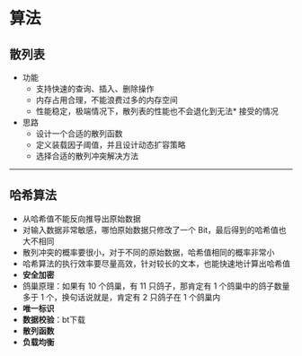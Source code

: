 # 算法

## 散列表

* 功能
  * 支持快速的查询、插入、删除操作
  * 内存占用合理，不能浪费过多的内存空间
  * 性能稳定，极端情况下，散列表的性能也不会退化到无法* 接受的情况
* 思路
  * 设计一个合适的散列函数
  * 定义装载因子阈值，并且设计动态扩容策略
  * 选择合适的散列冲突解决方法
 ----

## 哈希算法

* 从哈希值不能反向推导出原始数据
* 对输入数据非常敏感，哪怕原始数据只修改了一个 Bit，最后得到的哈希值也大不相同
* 散列冲突的概率要很小，对于不同的原始数据，哈希值相同的概率非常小
* 哈希算法的执行效率要尽量高效，针对较长的文本，也能快速地计算出哈希值
* **安全加密**
* 鸽巢原理：如果有 10 个鸽巢，有 11 只鸽子，那肯定有 1 个鸽巢中的鸽子数量多于 1 个，换句话说就是，肯定有 2 只鸽子在 1 个鸽巢内
* **唯一标识**
* **数据校验**：bt下载
* **散列函数**
* **负载均衡**